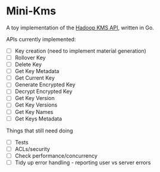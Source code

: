 Mini-Kms
========

A toy implementation of the [Hadoop KMS API](https://hadoop.apache.org/docs/stable/hadoop-kms/index.html#KMS_HTTP_REST_API), written in Go.

APIs currently implemented:
- [ ] Key creation (need to implement material generation)
- [ ] Rollover Key
- [ ] Delete Key
- [ ] Get Key Metadata
- [ ] Get Current Key 
- [ ] Generate Encrypted Key
- [ ] Decrypt Encrypted Key
- [ ] Get Key Version
- [ ] Get Key Versions
- [ ] Get Key Names
- [ ] Get Keys Metadata

Things that still need doing
- [ ] Tests
- [ ] ACLs/security
- [ ] Check performance/concurrency
- [ ] Tidy up error handling - reporting user vs server errors